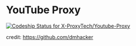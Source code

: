 # YouTube Proxy
[![Codeship Status for X-ProxyTech/Youtube-Proxy](https://app.codeship.com/projects/46269e70-191b-0138-bbbd-72016f2dcd3a/status?branch=master)](https://app.codeship.com/projects/381324)

credit:
https://github.com/dmhacker
